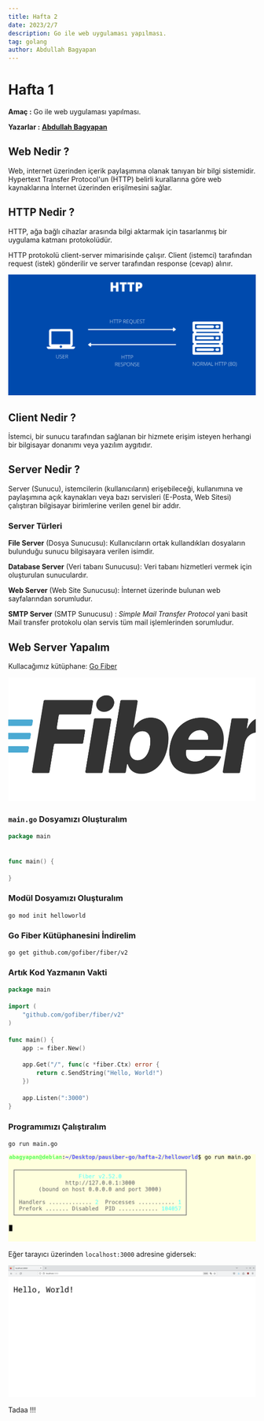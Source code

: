 ```yaml
---
title: Hafta 2
date: 2023/2/7
description: Go ile web uygulaması yapılması.
tag: golang
author: Abdullah Bagyapan
---
```


# Hafta 1

**Amaç :** Go ile web uygulaması yapılması.

**Yazarlar :** [**Abdullah Bagyapan**](https://github.com/abdullahbagyapan)

## Web Nedir ?

Web, internet üzerinden içerik paylaşımına olanak tanıyan bir bilgi sistemidir. Hypertext Transfer Protocol'un (HTTP) belirli kurallarına göre web kaynaklarına İnternet üzerinden erişilmesini sağlar.

## HTTP Nedir ?

HTTP, ağa bağlı cihazlar arasında bilgi aktarmak için tasarlanmış bir uygulama katmanı protokolüdür.

HTTP protokolü client-server mimarisinde çalışır. Client (istemci) tarafından request (istek) gönderilir ve server tarafından response (cevap) alınır.

<img src="../images/hafta-2/http.png">

## Client Nedir ?

İstemci, bir sunucu tarafından sağlanan bir hizmete erişim isteyen herhangi bir bilgisayar donanımı veya yazılım aygıtıdır.

## Server Nedir ?

Server (Sunucu), istemcilerin (kullanıcıların) erişebileceği, kullanımına ve paylaşımına açık kaynakları veya bazı servisleri (E-Posta, Web Sitesi) çalıştıran bilgisayar birimlerine verilen genel bir addır.

### Server Türleri

**File Server** (Dosya Sunucusu): Kullanıcıların ortak kullandıkları dosyaların bulunduğu sunucu bilgisayara verilen isimdir. 

**Database Server** (Veri tabanı Sunucusu): Veri tabanı hizmetleri vermek için oluşturulan sunuculardır.

**Web Server** (Web Site Sunucusu): İnternet üzerinde bulunan web sayfalarından sorumludur.

**SMTP Server** (SMTP Sunucusu) : *Simple Mail Transfer Protocol* yani basit Mail transfer protokolu olan servis tüm mail işlemlerinden sorumludur.

## Web Server Yapalım

Kullacağımız kütüphane: [Go Fiber](https://gofiber.io/)

<img src="../images/hafta-2/fiber.png">

### `main.go` Dosyamızı Oluşturalım

```go
package main


func main() {

}
```

### Modül Dosyamızı Oluşturalım

```
go mod init helloworld
```

### Go Fiber Kütüphanesini İndirelim

```
go get github.com/gofiber/fiber/v2
```

### Artık Kod Yazmanın Vakti

```go
package main

import (
	"github.com/gofiber/fiber/v2"
)

func main() {
	app := fiber.New()

	app.Get("/", func(c *fiber.Ctx) error {
		return c.SendString("Hello, World!")
	})

	app.Listen(":3000")
}
```

### Programımızı Çalıştıralım

```
go run main.go
```

<img src="../images/hafta-2/hello-world-go.png">

Eğer tarayıcı üzerinden `localhost:3000` adresine gidersek:

<img src="../images/hafta-2/hello-world-message.png">

Tadaa !!!
